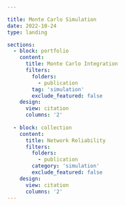 ```yaml
---

title: Monte Carlo Simulation
date: 2022-10-24
type: landing

sections:
  - block: portfolio
    content:
      title: Monte Carlo Integration
      filters:
        folders:
          - publication
        tag: 'simulation'
        exclude_featured: false
    design:
      view: citation
      columns: '2'
    
  - block: collection
    content:
      title: Network Reliability
      filters:
        folders:
          - publication
        category: 'simulation'
        exclude_featured: false
    design:
      view: citation
      columns: '2'
---
```

